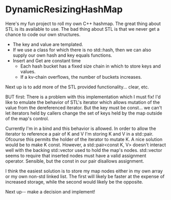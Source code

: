 # DynamicResizingHashMap
Here's my fun project to roll my own C++ hashmap.  The great thing about STL is its available to use.  The bad thing about STL is
that we never get a chance to code our own structures.

* The key and value are templated.
* If we use a class for which there is no std::hash, then we can also supply our own hash and key equals functions.
* Insert and Get are constant time
  * Each hash bucket has a fixed size chain in which to store keys and values.
  * If a kv-chain overflows, the number of buckets increases.
  
Next up is to add more of the STL provided functionality...  clear, etc. 

BUT first:
There is a problem with this implementation which I must fix!  I'd like to emulate the behavior of STL's iterator which allows mutation of the value from the dereferenced iterator.  But the key must be const... we can't let iterators held by callers change the set of keys held by the map outside of the map's control.  

Currently I'm in a bind and this behavior is allowed.  In order to allow the iterator to reference a pair of K and V I'm storing K and V in a std::pair.  Ofcourse this permits the holder of the iterator to mutate K.  A nice solution would be to make K const.  However, a std::pair<const K, V> doesn't interact well with the backing std::vector used to hold the map's nodes.  std::vector seems to require that inserted nodes must have a valid assignment operator.  Sensible, but the const in our pair disallows assignment.

I think the easiest solution is to store my map nodes either in my own array or my own non-std linked list.  The first will likely be faster at the expense of increased storage, while the second would likely be the opposite.

Next up-- make a decision and implement!
